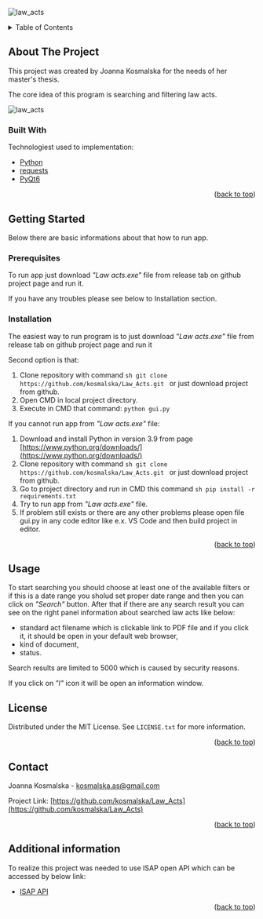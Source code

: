 ![law_acts](https://user-images.githubusercontent.com/94289267/147791807-20342190-0b92-4503-b73a-75be809e3195.PNG)

<div id="top"></div>
<!-- TABLE OF CONTENTS -->
<details>
  <summary>Table of Contents</summary>
  <ol>
    <li>
      <a href="#about-the-project">About The Project</a>
      <ul>
        <li><a href="#built-with">Built With</a></li>
      </ul>
    </li>
    <li>
      <a href="#getting-started">Getting Started</a>
      <ul>
        <li><a href="#prerequisites">Prerequisites</a></li>
        <li><a href="#installation">Installation</a></li>
      </ul>
    </li>
    <li><a href="#usage">Usage</a></li>
    <li><a href="#license">License</a></li>
    <li><a href="#contact">Contact</a></li>
    <li><a href="#additional information">Additional information</a></li>
  </ol>
</details>


<!-- ABOUT THE PROJECT -->
## About The Project

This project was created by Joanna Kosmalska for the needs of her master's thesis. 

The core idea of this program is searching and filtering law acts.

![law_acts](https://user-images.githubusercontent.com/94289267/147791807-20342190-0b92-4503-b73a-75be809e3195.PNG)

### Built With

Technologiest used to implementation:

* [Python](https://www.python.org/downloads/)
* [requests](https://docs.python-requests.org/en/latest/)
* [PyQt6](https://pypi.org/project/PyQt6/)

<p align="right">(<a href="#top">back to top</a>)</p>

<!-- GETTING STARTED -->
## Getting Started

Below there are basic informations about that how to run app.

### Prerequisites

To run app just download _"Law acts.exe"_ file from release tab on github project page and run it.

If you have any troubles please see below to Installation section.

### Installation

The easiest way to run program is to just download _"Law acts.exe"_ file from release tab on github project page and run it

Second option is that:
1. Clone repository with command ```sh git clone https://github.com/kosmalska/Law_Acts.git ``` or just download project from github.
2. Open CMD in local project directory.
3. Execute in CMD that command: ```python gui.py```

If you cannot run app from _"Law acts.exe"_ file:
1. Download and install Python in version 3.9 from page [https://www.python.org/downloads/](https://www.python.org/downloads/)
2. Clone repository with command ```sh git clone https://github.com/kosmalska/Law_Acts.git ``` or just download project from github.
3. Go to project directory and run in CMD this command ```sh pip install -r requirements.txt```
4. Try to run app from _"Law acts.exe"_ file.
5. If problem still exists or there are any other problems please open file gui.py in any code editor like e.x. VS Code and then build project in editor.

<p align="right">(<a href="#top">back to top</a>)</p>

<!-- USAGE -->
## Usage

To start searching you should choose at least one of the available filters or if this is a date range you sholud set proper date range and then you can click on _"Search"_ button. After that if there are any search result you can see on the right panel information about searched law acts like below:
* standard act filename which is clickable link to PDF file and if you click it, it should be open in your default web browser,
* kind of document,
* status.

Search results are limited to 5000 which is caused by security reasons.

If you click on _"I"_ icon it will be open an information window.

<!-- LICENSE -->
## License

Distributed under the MIT License. See `LICENSE.txt` for more information.

<p align="right">(<a href="#top">back to top</a>)</p>


<!-- CONTACT -->
## Contact

Joanna Kosmalska - kosmalska.as@gmail.com

Project Link: [https://github.com/kosmalska/Law_Acts](https://github.com/kosmalska/Law_Acts)

<p align="right">(<a href="#top">back to top</a>)</p>


<!-- ADDITIONAL INFORMATION -->
## Additional information

To realize this project was needed to use ISAP open API which can be accessed by below link:

* [ISAP API](http://isap.sejm.gov.pl/api/isap/)

<p align="right">(<a href="#top">back to top</a>)</p>
